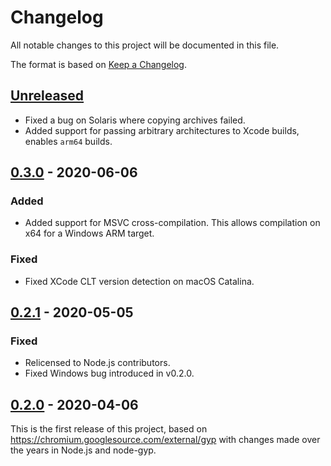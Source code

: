 # Changelog

All notable changes to this project will be documented in this file.

The format is based on [Keep a Changelog](https://keepachangelog.com/en/1.0.0/).

## [Unreleased]

- Fixed a bug on Solaris where copying archives failed.
- Added support for passing arbitrary architectures to Xcode builds, enables `arm64` builds.

## [0.3.0] - 2020-06-06

### Added
- Added support for MSVC cross-compilation. This allows compilation on x64 for
  a Windows ARM target.

### Fixed
- Fixed XCode CLT version detection on macOS Catalina.

## [0.2.1] - 2020-05-05

### Fixed
- Relicensed to Node.js contributors.
- Fixed Windows bug introduced in v0.2.0.

## [0.2.0] - 2020-04-06

This is the first release of this project, based on https://chromium.googlesource.com/external/gyp
with changes made over the years in Node.js and node-gyp.

[Unreleased]: https://github.com/nodejs/gyp-next/compare/v0.3.0...HEAD
[0.3.0]: https://github.com/nodejs/gyp-next/compare/v0.2.1...v0.3.0
[0.2.1]: https://github.com/nodejs/gyp-next/compare/v0.2.0...v0.2.1
[0.2.0]: https://github.com/nodejs/gyp-next/releases/tag/v0.2.0
